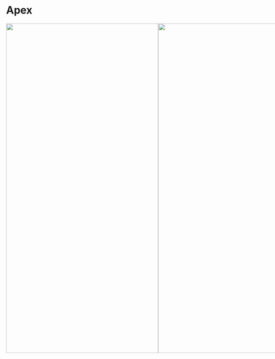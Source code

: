 # Apex
<div align="center">
  <div style="display: flex; flex-direction: row">
    <img src="https://user-images.githubusercontent.com/64171964/190293539-51c776fa-5b0e-4ca3-97dd-e1134d27655a.PNG" width="414" height="896">
    <img src="https://user-images.githubusercontent.com/64171964/190293543-1976b7a8-172b-42da-94b8-8fafae834ff8.PNG" width="414" height="896">
    <img src="https://user-images.githubusercontent.com/64171964/190293550-6ab26a66-74ce-436c-a15e-f013d8fe5b80.PNG" width="414" height="896">
    <img src="https://user-images.githubusercontent.com/64171964/190293557-d30effcf-80d4-461e-89ef-b2cddbb240c0.PNG" width="414" height="896">
  </div>
</div>
